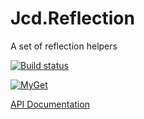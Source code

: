 # Jcd.Reflection
A set of reflection helpers

[![Build status](https://ci.appveyor.com/api/projects/status/sbmfvmr1jmcf1pic?svg=true)](https://ci.appveyor.com/project/jason-c-daniels/jcd-reflection)

[![MyGet](https://img.shields.io/myget/jason-c-daniels/v/Jcd.Reflection)](https://www.myget.org/feed/jason-c-daniels/package/nuget/Jcd.Reflection)

[API Documentation](https://github.com/jason-c-daniels/Jcd.Reflection/blob/main/docs/Jcd_Reflection.md)
